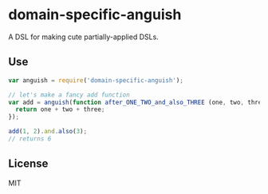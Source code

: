 # domain-specific-anguish

A DSL for making cute partially-applied DSLs.

## Use

```javascript
var anguish = require('domain-specific-anguish');

// let's make a fancy add function
var add = anguish(function after_ONE_TWO_and_also_THREE (one, two, three) {
  return one + two + three;
});

add(1, 2).and.also(3);
// returns 6
```

## License
MIT
